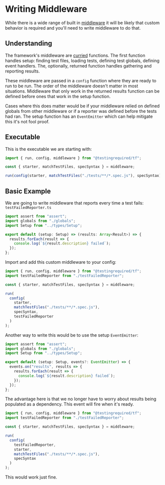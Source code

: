 # Writing Middleware

While there is a wide range of built in [middleware](MIDDLEWARE.md) it will be likely that custom behavior is required and you'll need to write middleware to do that.

## Understanding

The framework's middleware are [curried](https://en.wikipedia.org/wiki/Currying) functions. The first function handles setup: finding test files, loading tests, defining test globals, defining event handlers. The, optionally, returned function handles gathering and reporting results.

These middleware are passed in a `config` function where they are ready to run to be run. The order of the middleware doesn't matter in most situations. Middleware that only work in the returned results function can be defined before ones that work in the setup function.

Cases where this does matter would be if your middleware relied on defined globals from other middleware or if a reporter was defined before the tests had ran. The setup function has an `EventEmitter` which can help mitigate this it's not fool proof.

## Executable

This is the executable we are starting with:

```javascript
import { run, config, middleware } from "@testingrequired/tf";

const { starter, matchTestFiles, specSyntax } = middleware;

run(config(starter, matchTestFiles("./tests/**/*.spec.js"), specSyntax));
```

## Basic Example

We are going to write middleware that reports every time a test fails: `testFailedReporter.ts`

```typescript
import assert from "assert";
import globals from "./globals";
import Setup from "../types/Setup";

export default (setup: Setup) => (results: Array<Result>) => {
  results.forEach(result => {
    console.log(`${result.description} failed`);
  });
};
```

Import and add this custom middleware to your config:

```javascript
import { run, config, middleware } from "@testingrequired/tf";
import testFailedReporter from "./testFailedReporter";

const { starter, matchTestFiles, specSyntax } = middleware;

run(
  config(
    starter,
    matchTestFiles("./tests/**/*.spec.js"),
    specSyntax,
    testFailedReporter
  )
);
```

Another way to write this would be to use the setup `EventEmitter`:

```typescript
import assert from "assert";
import globals from "./globals";
import Setup from "../types/Setup";

export default (setup: Setup, events?: EventEmitter) => {
  events.on("results", results => {
    results.forEach(result => {
      console.log(`${result.description} failed`);
    });
  });
};
```

The advantage here is that we no longer have to worry about results being populated as a dependency. This event will fire when it's ready.

```javascript
import { run, config, middleware } from "@testingrequired/tf";
import testFailedReporter from "./testFailedReporter";

const { starter, matchTestFiles, specSyntax } = middleware;

run(
  config(
    testFailedReporter,
    starter,
    matchTestFiles("./tests/**/*.spec.js"),
    specSyntax
  )
);
```

This would work just fine.
